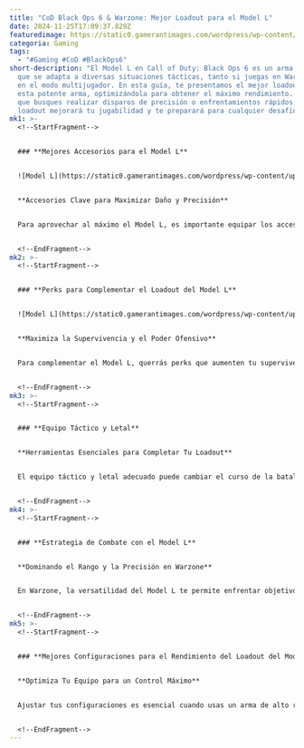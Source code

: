 ```yaml
---
title: "CoD Black Ops 6 & Warzone: Mejor Loadout para el Model L"
date: 2024-11-25T17:09:37.829Z
featuredimage: https://static0.gamerantimages.com/wordpress/wp-content/uploads/2024/10/cod-black-ops-6-best-model-l-loadout.jpg?q=70&fit=crop&w=1140&h=&dpr=1
categoria: Gaming
tags:
  - "#Gaming #CoD #BlackOps6"
short-description: "El Model L en Call of Duty: Black Ops 6 es un arma versátil
  que se adapta a diversas situaciones tácticas, tanto si juegas en Warzone como
  en el modo multijugador. En esta guía, te presentamos el mejor loadout para
  esta potente arma, optimizándola para obtener el máximo rendimiento. Ya sea
  que busques realizar disparos de precisión o enfrentamientos rápidos, este
  loadout mejorará tu jugabilidad y te preparará para cualquier desafío."
mk1: >-
  <!--StartFragment-->


  ### **Mejores Accesorios para el Model L**


  ![Model L](https://static0.gamerantimages.com/wordpress/wp-content/uploads/2024/11/best-model-l-multiplayer-build-for-black-ops-6.jpg?q=49&fit=crop&w=825&dpr=2 "Model L")


  **Accesorios Clave para Maximizar Daño y Precisión**


  Para aprovechar al máximo el Model L, es importante equipar los accesorios adecuados. Para combates a larga distancia, una combinación de una óptica de gran aumento y un cañón de precisión ayudará a mejorar la exactitud. Emparejar esto con un agarre estabilizador reduce el retroceso, permitiendo disparos suaves durante enfrentamientos prolongados. Para la movilidad, los culatas ligeras y ópticas de apuntado rápido proporcionan flexibilidad en combates a corta distancia.


  <!--EndFragment-->
mk2: >-
  <!--StartFragment-->


  ### **Perks para Complementar el Loadout del Model L**


  ![Model L](https://static0.gamerantimages.com/wordpress/wp-content/uploads/2024/10/best-perk-package-and-wildcard-for-the-model-l-in-black-ops-6.jpg?q=49&fit=crop&w=825&dpr=2 "Model L")


  **Maximiza la Supervivencia y el Poder Ofensivo**


  Para complementar el Model L, querrás perks que aumenten tu supervivencia y capacidades ofensivas. *Scavenger* te permite reponer munición de los enemigos caídos, asegurando que nunca te quedes sin balas. *Ghost* te mantiene fuera del alcance de los UAV enemigos, mientras que *High Alert* te da ventaja al alertarte cuando los enemigos te detectan.


  <!--EndFragment-->
mk3: >-
  <!--StartFragment-->


  ### **Equipo Táctico y Letal**


  **Herramientas Esenciales para Completar Tu Loadout**


  El equipo táctico y letal adecuado puede cambiar el curso de la batalla. Un *Flashbang* desorientará a los enemigos, dándote la oportunidad perfecta para enfrentarlos con el Model L. Combínalo con un *C4* para eliminar rápidamente o despejar habitaciones, asegurando que siempre estés listo para el siguiente movimiento.


  <!--EndFragment-->
mk4: >-
  <!--StartFragment-->


  ### **Estrategia de Combate con el Model L**


  **Dominando el Rango y la Precisión en Warzone**


  En Warzone, la versatilidad del Model L te permite enfrentar objetivos a diversas distancias. Usa la precisión del arma para eliminar enemigos desde lejos, pero siempre mantén en mente tu movilidad. La alta movilidad combinada con los accesorios adecuados te convierte en una amenaza tanto a corta como a larga distancia. Saber cuándo avanzar y cuándo retirarte es clave para aprovechar al máximo este loadout.


  <!--EndFragment-->
mk5: >-
  <!--StartFragment-->


  ### **Mejores Configuraciones para el Rendimiento del Loadout del Model L**


  **Optimiza Tu Equipo para un Control Máximo**


  Ajustar tus configuraciones es esencial cuando usas un arma de alto rendimiento como el Model L. Modifica tu sensibilidad para mantener un control constante sobre tus disparos, especialmente durante enfrentamientos a larga distancia. Ajusta tu campo de visión (FOV) para maximizar tu visión periférica, lo que te ayudará a detectar a los enemigos con antelación y realizar disparos precisos.


  <!--EndFragment-->
---
```

